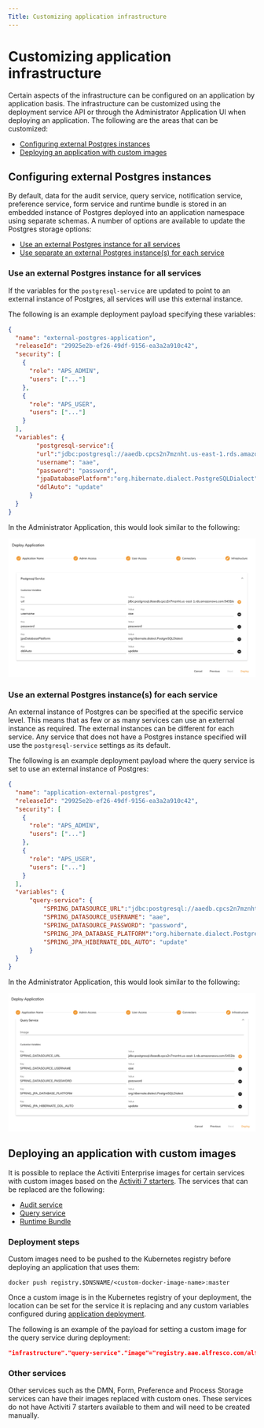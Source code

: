 ```yaml
---
Title: Customizing application infrastructure
---
```


# Customizing application infrastructure
Certain aspects of the infrastructure can be configured on an application by application basis. The infrastructure can be customized using the deployment service API or through the Administrator Application UI when deploying an application. The following are the areas that can be customized: 

* [Configuring external Postgres instances](#configuring-external-postgres-instances)
* [Deploying an application with custom images](#deploying-an-application-with-custom-images)

## Configuring external Postgres instances
By default, data for the audit service, query service, notification service, preference service, form service and runtime bundle is stored in an embedded instance of Postgres deployed into an application namespace using separate schemas. A number of options are available to update the Postgres storage options: 

* [Use an external Postgres instance for all services](#use-an-external-postgres-instance-for-all-services)
* [Use separate an external Postgres instance(s) for each service](#use-an-external-postgres-instance(s)-for-each-service)

### Use an external Postgres instance for all services
If the variables for the `postgresql-service` are updated to point to an external instance of Postgres, all services will use this external instance. 

The following is an example deployment payload specifying these variables:

```json
{
  "name": "external-postgres-application",
  "releaseId": "29925e2b-ef26-49df-9156-ea3a2a910c42",
  "security": [
    {
      "role": "APS_ADMIN",
      "users": ["..."]
    },
    {
      "role": "APS_USER",
      "users": ["..."]
    }
  ],
  "variables": {
	    "postgresql-service":{
        "url":"jdbc:postgresql://aaedb.cpcs2n7mznht.us-east-1.rds.amazonaws.com:5432/aaedb",
        "username": "aae",
        "password": "password",
        "jpaDatabasePlatform":"org.hibernate.dialect.PostgreSQLDialect",
        "ddlAuto": "update"
      }
  }
}
```

In the Administrator Application, this would look similar to the following: 

![Example external Postgres deployment variables](../../images/deploy-postgres-external.png)

### Use an external Postgres instance(s) for each service
An external instance of Postgres can be specified at the specific service level. This means that as few or as many services can use an external instance as required. The external instances can be different for each service. Any service that does not have a Postgres instance specified will use the `postgresql-service` settings as its default. 

The following is an example deployment payload where the query service is set to use an external instance of Postgres: 

```json
{
  "name": "application-external-postgres",
  "releaseId": "29925e2b-ef26-49df-9156-ea3a2a910c42",
  "security": [
    {
      "role": "APS_ADMIN",
      "users": ["..."]
    },
    {
      "role": "APS_USER",
      "users": ["..."]
    }
  ],
  "variables": {
	  "query-service": {
		  "SPRING_DATASOURCE_URL":"jdbc:postgresql://aaedb.cpcs2n7mznht.us-east-1.rds.amazonaws.com:5432/apsdb",
		  "SPRING_DATASOURCE_USERNAME": "aae",
		  "SPRING_DATASOURCE_PASSWORD": "password",
		  "SPRING_JPA_DATABASE_PLATFORM":"org.hibernate.dialect.PostgreSQLDialect",
		  "SPRING_JPA_HIBERNATE_DDL_AUTO": "update"
	  }
  }
}
```

In the Administrator Application, this would look similar to the following:

![Example external Postgres deployment variables for the query service](../../images/deploy-postgres-query.png)

## Deploying an application with custom images
It is possible to replace the Activiti Enterprise images for certain services with custom images based on the [Activiti 7 starters](http://www.activiti.org/). The services that can be replaced are the following:

* [Audit service](https://github.com/Activiti/activiti-cloud-audit-service)
* [Query service](https://github.com/Activiti/activiti-cloud-query-service)
* [Runtime Bundle](https://github.com/Activiti/activiti-cloud-runtime-bundle-service)

### Deployment steps
Custom images need to be pushed to the Kubernetes registry before deploying an application that uses them:

```
docker push registry.$DNSNAME/<custom-docker-image-name>:master
```

Once a custom image is in the Kubernetes registry of your deployment, the location can be set for the service it is replacing and any custom variables configured during [application deployment](../admin-deploy/README.md#deployment-steps).

The following is an example of the payload for setting a custom image for the query service during deployment: 

```json
"infrastructure"."query-service"."image"="registry.aae.alfresco.com/alfresco/custom-query-service:latest"
```

### Other services
Other services such as the DMN, Form, Preference and Process Storage services can have their images replaced with custom ones. These services do not have Activiti 7 starters available to them and will need to be created manually. 
